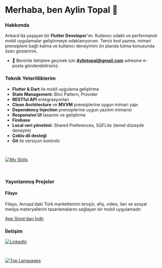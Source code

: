 # Merhaba, ben Aylin Topal 👋

### Hakkımda

Ankara'da yaşayan bir **Flutter Developer**'ım. Kullanıcı odaklı ve performanslı mobil uygulamalar geliştirmeye odaklanıyorum. Temiz kod yazma, mimari prensiplere bağlı kalma ve kullanıcı deneyimini ön planda tutma konusunda özen gösteririm.

-   💬 Benimle iletişime geçmek için **4ylintopal@gmail.com** adresine e-posta gönderebilirsiniz.

### Teknik Yeterliliklerim

* **Flutter & Dart** ile mobil uygulama geliştirme
* **State Management:** Bloc Pattern, Provider
* **RESTful API** entegrasyonları
* **Clean Architecture** ve **MVVM** prensiplerine uygun mimari yapı
* **Dependency Injection** prensiplerine uygun yazılım mimarisi
* **Responsive UI** tasarımı ve geliştirme
* **Firebase**
* **Local veri yönetimi:** Shared Preferences, SQFLite (temel düzeyde deneyim)
* **Çoklu dil desteği**
* **Git** ile versiyon kontrolü

<br>

[![My Skills](https://skillicons.dev/icons?i=flutter,dart,firebase,git)](https://skillicons.dev)

<br>

### Yayınlanmış Projeler

#### Filayo

Filayo, Avrupa'daki Türk marketlerinin broşür, afiş, video, ilan ve sosyal medya materyallerini tasarlamalarını sağlayan bir mobil uygulamadır.

[App Store'dan İndir](https://apps.apple.com/tr/app/filayo/id6742742794)
<br>

### İletişim

[![LinkedIn](https://img.shields.io/badge/LinkedIn-0077B5?style=for-the-badge&logo=linkedin&logoColor=white)](https://www.linkedin.com/in/aylin-topal-a0bbb6255)

<br>

[![Top Languages](https://github-readme-stats.vercel.app/api/top-langs/?username=aylintopal&layout=compact&theme=radical)](https://github.com/anuraghazra/github-readme-stats)  

